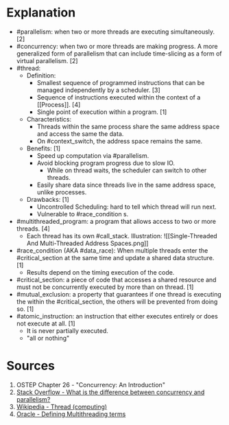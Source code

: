 # Explanation
- #parallelism: when two or more threads are executing simultaneously. [2]
- #concurrency: when two or more threads are making progress. A more generalized form of parallelism that can include time-slicing as a form of virtual parallelism. [2]
- #thread:
	- Definition:
		- Smallest sequence of programmed instructions that can be managed independently by a scheduler. [3]
		- Sequence of instructions executed within the context of a [[Process]]. [4]
		- Single point of execution within a program. [1]
	- Characteristics:
		- Threads within the same process share the same address space and access the same the data.
		- On #context_switch, the address space remains the same.
	- Benefits: [1]
		- Speed up computation via #parallelism.
		- Avoid blocking program progress due to slow IO.
			- While on thread waits, the scheduler can switch to other threads.
		- Easily share data since threads live in the same address space, unlike processes.
	- Drawbacks: [1]
		- Uncontrolled Scheduling: hard to tell which thread will run next.
		- Vulnerable to #race_condition s.
- #multithreaded_program: a program that allows access to two or more threads. [4]
	- Each thread has its own #call_stack. Illustration: ![[Single-Threaded And Multi-Threaded Address Spaces.png]]
- #race_condition (AKA #data_race): When multiple threads enter the #critical_section at the same time and update a shared data structure. [1]
	- Results depend on the timing execution of the code.
- #critical_section: a piece of code that accesses a shared resource and must not be concurrently executed by more than on thread. [1]
- #mutual_exclusion: a property that guarantees if one thread is executing the within the #critical_section, the others will be prevented from doing so. [1] 
- #atomic_instruction: an instruction that either executes entirely or does not execute at all. [1]
	- It is never partially executed.
	- "all or nothing"

# Sources
1. OSTEP Chapter 26 - "Concurrency: An Introduction"
2. [Stack Overflow - What is the difference between concurrency and parallelism?](https://stackoverflow.com/a/1050257)
3. [Wikipedia - Thread (computing)](https://en.wikipedia.org/wiki/Thread_(computing))
4. [Oracle - Defining Multithreading terms](https://docs.oracle.com/cd/E19455-01/806-5257/6je9h032b/index.html)